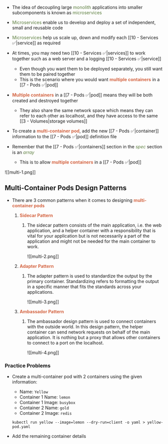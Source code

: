- The idea of decoupling large <span style="color:#5c7e3e">monolith</span> applications into smaller subcomponents is known as <span style="color:#5c7e3e">microservices</span>

- <span style="color:#5c7e3e">Microservices</span> enable us to develop and deploy a set of independent, small and reusable code

- <span style="color:#5c7e3e">Microservices</span> help us scale up, down and modify each [[10 - Services ✅|service]] as required

- At times, you may need two [[10 - Services ✅|services]] to work together such as a web server and a logging [[10 - Services ✅|service]]
	- Even though you want them to be deployed separately, you still want them to be paired together
	- This is the scenario where you would want <b><span style="color:#d46644">multiple containers</span></b> in a [[7 - Pods ✅|pod]]

- <b><span style="color:#d46644">Multiple containers</span></b> in a [[7 - Pods ✅|pod]] means they will be both created and destroyed together
	- They also share the same network space which means they can refer to each other as localhost, and they have access to the same [[3 - Volumes|storage volumes]]

- To create a <b><span style="color:#d46644">multi-container pod</span></b>, add the new [[7 - Pods ✅|container]] information to the [[7 - Pods ✅|pod]] definition file

- Remember that the [[7 - Pods ✅|containers]] section in the <i><span style="color:#5c7e3e">spec</span></i> section is an <i><span style="color:#5c7e3e">array</span></i>
	- This is to allow <b><span style="color:#d46644">multiple containers</span></b> in a [[7 - Pods ✅|pod]]

![[multi-1.png]]

## Multi-Container Pods Design Patterns

- There are 3 common patterns when it comes to designing <b><span style="color:#d46644">multi-container pods</span></b>
	1. <b><span style="color:#d46644">Sidecar Pattern</span></b>
		1. The sidecar pattern consists of the main application, i.e. the web application, and a helper container with a responsibility that is vital for your application but is not necessarily a part of the application and might not be needed for the main container to work.

			![[multi-2.png]]

	1. <b><span style="color:#d46644">Adapter Pattern</span></b>
		1. The adapter pattern is used to standardize the output by the primary container. Standardizing refers to formatting the output in a specific manner that fits the standards across your applications.

			![[multi-3.png]]

	1. <b><span style="color:#d46644">Ambassador Pattern</span></b>
		1. The ambassador design pattern is used to connect containers with the outside world. In this design pattern, the helper container can send network requests on behalf of the main application. It is nothing but a proxy that allows other containers to connect to a port on the localhost.

			![[multi-4.png]]

### Practice Problems

- Create a multi-container pod with 2 containers using the given information:
	- Name: `Yellow`
	- Container 1 Name: `lemon`
	- Container 1 Image: `busybox`
	- Container 2 Name: `gold`
	- Container 2 Image: `redis`

	`kubectl run yellow --image=lemon --dry-run=client -o yaml > yellow-pod.yaml`

- Add the remaining container details